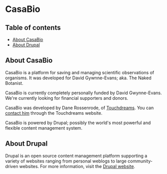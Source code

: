 # CasaBio

## Table of contents

* [About CasaBio](#about-casabio)
* [About Drupal](#about-drupal)


## About CasaBio

CasaBio is a platform for saving and managing scientific observations of organisms. It was developed for David Gywnne-Evans; aka. The Naked Botanist.

CasaBio is currently completely personally funded by David Gwynne-Evans. We're currently looking for financial supporters and donors.

CasaBio was developed by Dane Rossenrode, of [Touchdreams](http://touchdreams.co.za/). You can [contact him](http://touchdreams.co.za/contact_us) through the Touchdreams website.

CasaBio is powered by Drupal; possibly the world's most powerful and flexible content management system.


## About Drupal

Drupal is an open source content management platform supporting a variety of
websites ranging from personal weblogs to large community-driven websites. For
more information, visit the [Drupal website](http://drupal.org/).
